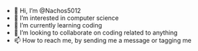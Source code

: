 - 👋 Hi, I’m @Nachos5012
- 👀 I’m interested in computer science
- 🌱 I’m currently learning coding
- 💞️ I’m looking to collaborate on coding related to anything
- 📫 How to reach me, by sending me a message or tagging me

<!---
Nachos5012/Nachos5012 is a ✨ special ✨ repository because its `README.md` (this file) appears on your GitHub profile.
You can click the Preview link to take a look at your changes.
--->

